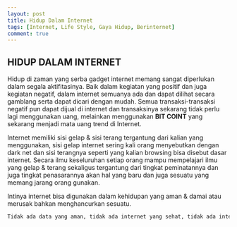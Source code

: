```yaml
---
layout: post
title: Hidup Dalam Internet
tags: [Internet, Life Style, Gaya Hidup, Berinternet]
comment: true
---
```


## HIDUP DALAM INTERNET

Hidup di zaman yang serba gadget internet memang sangat diperlukan dalam segala aktifitasinya.
Baik dalam kegiatan yang positif dan juga kegiatan negatif, dalam internet semuanya ada dan dapat
dilihat secara gamblang serta dapat dicari dengan mudah.
Semua transaksi-transaksi negatif pun dapat dijual di internet dan transaksinya sekarang tidak perlu lagi
menggunakan uang, melainkan menggunakan **BIT COINT** yang sekarang menjadi mata uang trend di Internet.

Internet memiliki sisi gelap & sisi terang tergantung dari kalian yang menggunakan, sisi gelap internet sering kali orang
menyebutkan dengan dark net dan sisi terangnya seperti yang kalian browsing bisa disebut dasar internet. Secara ilmu keseluruhan
setiap orang mampu mempelajari ilmu yang gelap & terang sekaligus tergantung dari tingkat peminatannya dan juga tingkat penasarannya akan
hal yang baru dan juga sesuatu yang memang jarang orang gunakan.

Intinya internet bisa digunakan dalam kehidupan yang aman & damai atau merusak bahkan menghancurkan sesuatu.

``` markdown
Tidak ada data yang aman, tidak ada internet yang sehat, tidak ada internet yang baik
```